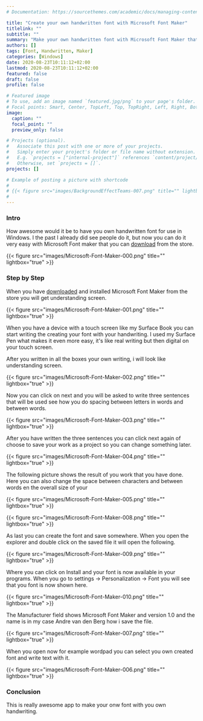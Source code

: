 ```yaml
---
# Documentation: https://sourcethemes.com/academic/docs/managing-content/

title: "Create your own handwritten font with Microsoft Font Maker"
titlelink: ""
subtitle: ""
summary: "Make your own handwritten font with Microsoft Font Maker that you can download from the Microsoft Store."
authors: []
tags: [Font, Handwritten, Maker]
categories: [Windows]
date: 2020-08-23T10:11:12+02:00
lastmod: 2020-08-23T10:11:12+02:00
featured: false
draft: false
profile: false

# Featured image
# To use, add an image named `featured.jpg/png` to your page's folder.
# Focal points: Smart, Center, TopLeft, Top, TopRight, Left, Right, BottomLeft, Bottom, BottomRight.
image:
  caption: ""
  focal_point: ""
  preview_only: false

# Projects (optional).
#   Associate this post with one or more of your projects.
#   Simply enter your project's folder or file name without extension.
#   E.g. `projects = ["internal-project"]` references `content/project/deep-learning/index.md`.
#   Otherwise, set `projects = []`.
projects: []

# Example of posting a picture with shortcode
#
# {{< figure src="images/BackgroundEffectTeams-007.png" title="" lightbox="true" >}}
#
---
```

### Intro

How awesome would it be to have you own handwritten font for use in Windows. I the past I already did see people do it, but now you can do it very easy with Microsoft Font maker that you can [download](https://www.microsoft.com/store/productId/9N9209F8S3VC) from the store.

{{< figure src="images/Microsoft-Font-Maker-000.png" title="" lightbox="true" >}}

### Step by Step

When you have [downloaded](https://www.microsoft.com/store/productId/9N9209F8S3VC) and installed Microsoft Font Maker from the store you will get understanding screen.

{{< figure src="images/Microsoft-Font-Maker-001.png" title="" lightbox="true" >}}

When you have a device with a touch screen like my Surface Book you can start writing the creating your font with your handwriting. I used my Surface Pen what makes it even more easy, it's like real writing but then digital on your touch screen.

After you written in all the boxes your own writing, i will look like understanding screen.
 
{{< figure src="images/Microsoft-Font-Maker-002.png" title="" lightbox="true" >}}

Now you can click on next and you will be asked to write three sentences that will be used see how you do spacing between letters in words and between words.

{{< figure src="images/Microsoft-Font-Maker-003.png" title="" lightbox="true" >}}

After you have written the three sentences you can click next again of choose to save your work as a project so you can change something later.

{{< figure src="images/Microsoft-Font-Maker-004.png" title="" lightbox="true" >}}

The following picture shows the result of you work that you have done. Here you can also change the space between characters and between words en the overall size of your

{{< figure src="images/Microsoft-Font-Maker-005.png" title="" lightbox="true" >}}

{{< figure src="images/Microsoft-Font-Maker-008.png" title="" lightbox="true" >}}

As last you can create the font and save somewhere. When you open the explorer and double click on the saved file it will open the following.

{{< figure src="images/Microsoft-Font-Maker-009.png" title="" lightbox="true" >}}

Where you can click on Install and your font is now available in your programs. When you go to settings -> Personalization -> Font you will see that you font is now shown here.

{{< figure src="images/Microsoft-Font-Maker-010.png" title="" lightbox="true" >}}

The Manufacturer field shows Microsoft Font Maker and version 1.0 and the name is in my case Andre van den Berg how i save the file.

{{< figure src="images/Microsoft-Font-Maker-007.png" title="" lightbox="true" >}}

When you open now for example wordpad you can select you own created font and write text with it.

{{< figure src="images/Microsoft-Font-Maker-006.png" title="" lightbox="true" >}}

### Conclusion

This is really awesome app to make your onw font with you own handwriting.